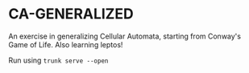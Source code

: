 # CA-GENERALIZED

An exercise in generalizing Cellular Automata, starting from Conway's Game of Life. Also learning leptos!

Run using `trunk serve --open` 